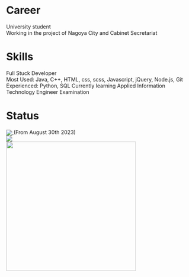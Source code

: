 <h1>Career</h1>
University student<br>
Working in the project of Nagoya City and Cabinet Secretariat<br>

<h1>Skills</h1>
Full Stuck Developer<br>
Most Used: Java, C++, HTML, css, scss, Javascript, jQuery, Node.js, Git<br>
Experienced: Python, SQL
Currently learning Applied Information Technology Engineer Examination

<h1>Status</h1>
<div>
  <a href="https://wakatime.com/@4fc8088f-5a18-4f4b-99be-28a739b8cc1c">
    <img align="center" src="https://wakatime.com/badge/user/4fc8088f-5a18-4f4b-99be-28a739b8cc1c.svg" />
  </a>
  (From August 30th 2023)
  <br>
  <img align="center" src="https://github-readme-stats.vercel.app/api/top-langs/?username=Raraby&layout=compact" />
</div>
<a href="https://github.com/Raraby/github-readme-stats">
  <img align="center" height="350" src="https://github-readme-stats.vercel.app/api/wakatime?username=@Raraby&layout=compact" />
</a>
